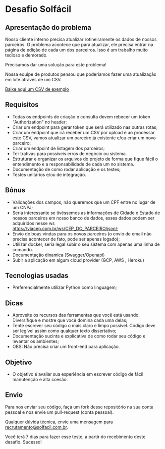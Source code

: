 # Desafio Solfácil

## Apresentação do problema

Nosso cliente interno precisa atualizar rotineiramente os dados de nossos parceiros. O problema acontece que para atualizar, ele precisa entrar na página de edição de cada um dos parceiros. Isso é um trabalho muito tedioso e demorado.

Precisamos dar uma solução para este problema!

Nossa equipe de produtos pensou que poderíamos fazer uma atualização em lote através de um CSV.

[Baixe aqui um CSV de exemplo](assets/exemplo.csv)

## Requisitos
- Todas os endpoints de criação e consulta devem rebecer um token "Authorization" no header;
- Criar um endpoint para gerar token que será utilizado nas outras rotas;
- Criar um endpoint que irá receber um CSV por upload e ao processar este CSV, vamos atualizar um parceiro já existente e/ou criar um novo parceiro;
- Criar um endpoint de listagem dos parceiros;
- Ter trativas para possíveis erros de negócio ou sistema.
- Estruturar e organizar os arquivos do projeto de forma que fique fácil o entendimento e a responsabilidade de cada um no sistema.
- Documentação de como rodar aplicação e os testes;
- Testes unitários e/ou de integração.

## Bônus

- Validações dos campos, não queremos que um CPF entre no lugar de um CNPJ;
- Seria interessante se tivéssemos as informações de Cidade e Estado de nossos parceiros em nosso banco de dados, esses dados podem ser adquiridos nesse ws https://viacep.com.br/ws/CEP_DO_PARCEIRO/json/;
- Envio de boas vindas para os novos parceiros (o envio de email não precisa acontecer de fato, pode ser apenas logado);
- Utilizar docker, seria legal subir o seu sistema com apenas uma linha de comando.
- Documentação dinamica (Swagger/Openapi)
- Subir a aplicação em algum cloud provider (GCP, AWS , Heroku)

## Tecnologias usadas

- Preferencialmente utilizar Python como linguagem;

## Dicas

- Aproveite os recursos das ferramentas que você está usando. Diversifique e mostre que você domina cada uma delas;
- Tente escrever seu código o mais claro e limpo possível. Código deve ser legível assim como qualquer texto dissertativo;
- Documentação sucinta e explicativa de como rodar seu código e levantar os ambientes;
- OBS: Não precisa criar um front-end para aplicação.

## Objetivo

- O objetivo é avaliar sua experiência em escrever código de fácil manutenção e alta coesão.

## Envio

Para nos enviar seu código, faça um fork desse repositório na sua conta pessoal e nos envie um pull-request (conta pessoal).


Qualquer dúvida técnica, envie uma mensagem para recrutamento@solfacil.com.br.

Você terá 7 dias para fazer esse teste, a partir do recebimento deste desafio. Sucesso!
